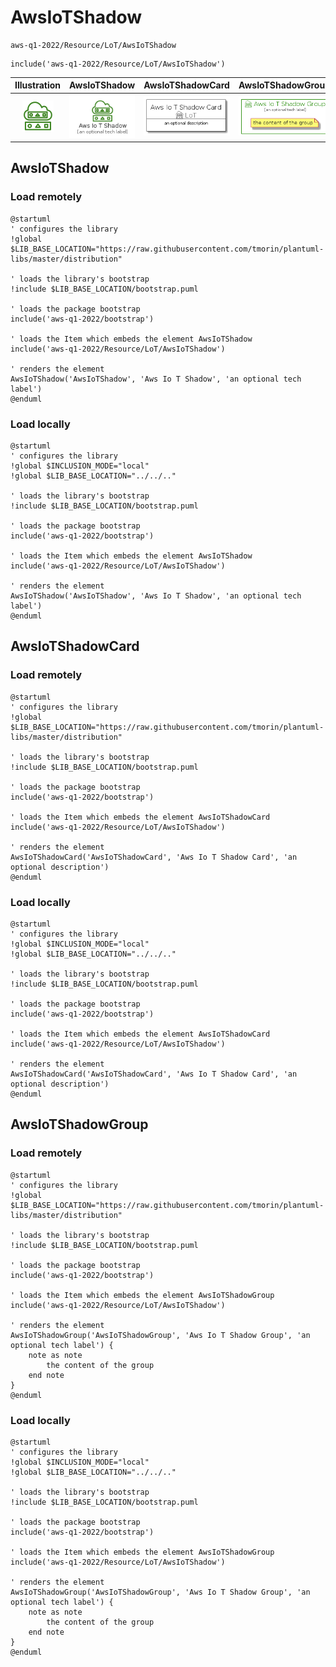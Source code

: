 # AwsIoTShadow


```text
aws-q1-2022/Resource/LoT/AwsIoTShadow
```

```text
include('aws-q1-2022/Resource/LoT/AwsIoTShadow')
```



| Illustration | AwsIoTShadow | AwsIoTShadowCard | AwsIoTShadowGroup |
| :---: | :---: | :---: | :---: |
| ![illustration for Illustration](../../../aws-q1-2022/Resource/LoT/AwsIoTShadow.png) | ![illustration for AwsIoTShadow](../../../aws-q1-2022/Resource/LoT/AwsIoTShadow.Local.png) | ![illustration for AwsIoTShadowCard](../../../aws-q1-2022/Resource/LoT/AwsIoTShadowCard.Local.png) | ![illustration for AwsIoTShadowGroup](../../../aws-q1-2022/Resource/LoT/AwsIoTShadowGroup.Local.png) |




## AwsIoTShadow

### Load remotely
```plantuml
@startuml
' configures the library
!global $LIB_BASE_LOCATION="https://raw.githubusercontent.com/tmorin/plantuml-libs/master/distribution"

' loads the library's bootstrap
!include $LIB_BASE_LOCATION/bootstrap.puml

' loads the package bootstrap
include('aws-q1-2022/bootstrap')

' loads the Item which embeds the element AwsIoTShadow
include('aws-q1-2022/Resource/LoT/AwsIoTShadow')

' renders the element
AwsIoTShadow('AwsIoTShadow', 'Aws Io T Shadow', 'an optional tech label')
@enduml
```

### Load locally
```plantuml
@startuml
' configures the library
!global $INCLUSION_MODE="local"
!global $LIB_BASE_LOCATION="../../.."

' loads the library's bootstrap
!include $LIB_BASE_LOCATION/bootstrap.puml

' loads the package bootstrap
include('aws-q1-2022/bootstrap')

' loads the Item which embeds the element AwsIoTShadow
include('aws-q1-2022/Resource/LoT/AwsIoTShadow')

' renders the element
AwsIoTShadow('AwsIoTShadow', 'Aws Io T Shadow', 'an optional tech label')
@enduml
```

## AwsIoTShadowCard

### Load remotely
```plantuml
@startuml
' configures the library
!global $LIB_BASE_LOCATION="https://raw.githubusercontent.com/tmorin/plantuml-libs/master/distribution"

' loads the library's bootstrap
!include $LIB_BASE_LOCATION/bootstrap.puml

' loads the package bootstrap
include('aws-q1-2022/bootstrap')

' loads the Item which embeds the element AwsIoTShadowCard
include('aws-q1-2022/Resource/LoT/AwsIoTShadow')

' renders the element
AwsIoTShadowCard('AwsIoTShadowCard', 'Aws Io T Shadow Card', 'an optional description')
@enduml
```

### Load locally
```plantuml
@startuml
' configures the library
!global $INCLUSION_MODE="local"
!global $LIB_BASE_LOCATION="../../.."

' loads the library's bootstrap
!include $LIB_BASE_LOCATION/bootstrap.puml

' loads the package bootstrap
include('aws-q1-2022/bootstrap')

' loads the Item which embeds the element AwsIoTShadowCard
include('aws-q1-2022/Resource/LoT/AwsIoTShadow')

' renders the element
AwsIoTShadowCard('AwsIoTShadowCard', 'Aws Io T Shadow Card', 'an optional description')
@enduml
```

## AwsIoTShadowGroup

### Load remotely
```plantuml
@startuml
' configures the library
!global $LIB_BASE_LOCATION="https://raw.githubusercontent.com/tmorin/plantuml-libs/master/distribution"

' loads the library's bootstrap
!include $LIB_BASE_LOCATION/bootstrap.puml

' loads the package bootstrap
include('aws-q1-2022/bootstrap')

' loads the Item which embeds the element AwsIoTShadowGroup
include('aws-q1-2022/Resource/LoT/AwsIoTShadow')

' renders the element
AwsIoTShadowGroup('AwsIoTShadowGroup', 'Aws Io T Shadow Group', 'an optional tech label') {
    note as note
        the content of the group
    end note
}
@enduml
```

### Load locally
```plantuml
@startuml
' configures the library
!global $INCLUSION_MODE="local"
!global $LIB_BASE_LOCATION="../../.."

' loads the library's bootstrap
!include $LIB_BASE_LOCATION/bootstrap.puml

' loads the package bootstrap
include('aws-q1-2022/bootstrap')

' loads the Item which embeds the element AwsIoTShadowGroup
include('aws-q1-2022/Resource/LoT/AwsIoTShadow')

' renders the element
AwsIoTShadowGroup('AwsIoTShadowGroup', 'Aws Io T Shadow Group', 'an optional tech label') {
    note as note
        the content of the group
    end note
}
@enduml
```

